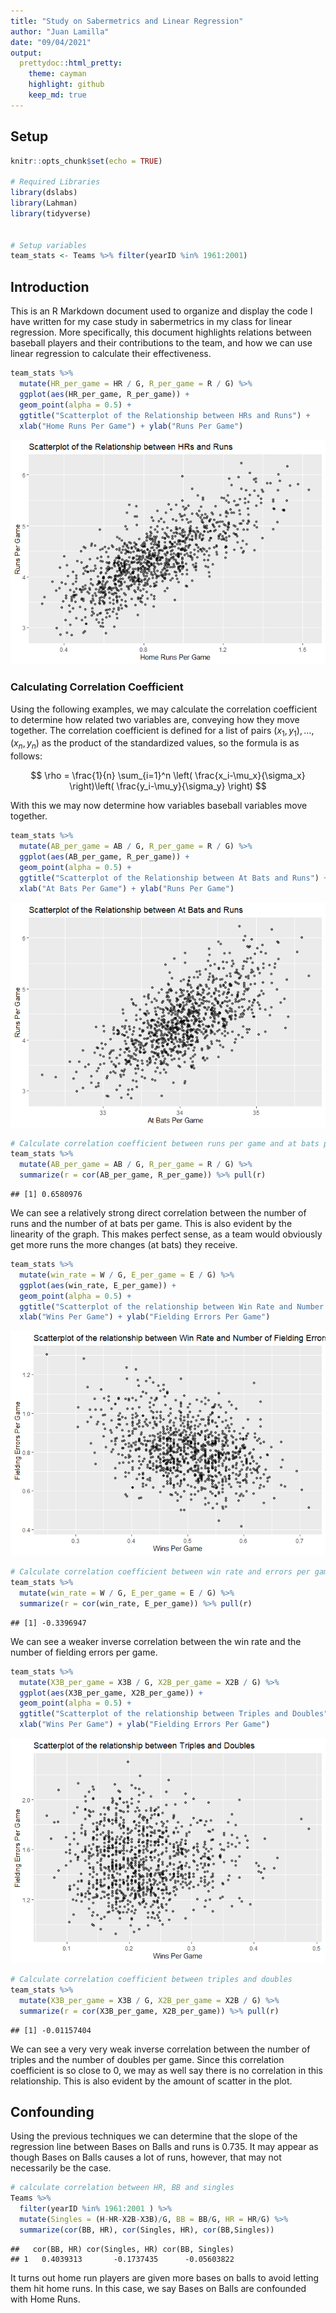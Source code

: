 ```yaml
---
title: "Study on Sabermetrics and Linear Regression"
author: "Juan Lamilla"
date: "09/04/2021"
output:
  prettydoc::html_pretty:
    theme: cayman
    highlight: github
    keep_md: true
---
```


## Setup


```r
knitr::opts_chunk$set(echo = TRUE)

# Required Libraries
library(dslabs)
library(Lahman)
library(tidyverse)


# Setup variables
team_stats <- Teams %>% filter(yearID %in% 1961:2001)
```

## Introduction

This is an R Markdown document used to organize and display the code I have written for my case study in sabermetrics in my class for linear regression. More specifically, this document highlights relations between baseball players and their contributions to the team, and how we can use linear regression to calculate their effectiveness.


```r
team_stats %>%
  mutate(HR_per_game = HR / G, R_per_game = R / G) %>%
  ggplot(aes(HR_per_game, R_per_game)) + 
  geom_point(alpha = 0.5) + 
  ggtitle("Scatterplot of the Relationship between HRs and Runs") +
  xlab("Home Runs Per Game") + ylab("Runs Per Game")
```

![](sabermetrics_markdown_files/figure-html/HR/R-1.png)<!-- -->

### Calculating Correlation Coefficient

Using the following examples, we may calculate the correlation coefficient to determine how related two variables are, conveying how they move together. The correlation coefficient is defined for a list of pairs $(x_1, y_1), \dots, (x_n,y_n)$ as the product of the standardized values, so the formula is as follows:

$$
\rho = \frac{1}{n} \sum_{i=1}^n \left( \frac{x_i-\mu_x}{\sigma_x} \right)\left( \frac{y_i-\mu_y}{\sigma_y} \right)
$$

With this we may now determine how variables baseball variables move together.


```r
team_stats %>%
  mutate(AB_per_game = AB / G, R_per_game = R / G) %>%
  ggplot(aes(AB_per_game, R_per_game)) + 
  geom_point(alpha = 0.5) + 
  ggtitle("Scatterplot of the Relationship between At Bats and Runs") +
  xlab("At Bats Per Game") + ylab("Runs Per Game")
```

![](sabermetrics_markdown_files/figure-html/AB/R-1.png)<!-- -->

```r
# Calculate correlation coefficient between runs per game and at bats per game
team_stats %>% 
  mutate(AB_per_game = AB / G, R_per_game = R / G) %>% 
  summarize(r = cor(AB_per_game, R_per_game)) %>% pull(r)
```

```
## [1] 0.6580976
```

We can see a relatively strong direct correlation between the number of runs and the number of at bats per game. This is also evident by the linearity of the graph. This makes perfect sense, as a team would obviously get more runs the more changes (at bats) they receive.


```r
team_stats %>%
  mutate(win_rate = W / G, E_per_game = E / G) %>%
  ggplot(aes(win_rate, E_per_game)) + 
  geom_point(alpha = 0.5) + 
  ggtitle("Scatterplot of the relationship between Win Rate and Number of Fielding Errors") +
  xlab("Wins Per Game") + ylab("Fielding Errors Per Game")
```

![](sabermetrics_markdown_files/figure-html/WR/FE-1.png)<!-- -->

```r
# Calculate correlation coefficient between win rate and errors per game
team_stats %>% 
  mutate(win_rate = W / G, E_per_game = E / G) %>% 
  summarize(r = cor(win_rate, E_per_game)) %>% pull(r)
```

```
## [1] -0.3396947
```

We can see a weaker inverse correlation between the win rate and the number of fielding errors per game.


```r
team_stats %>%
  mutate(X3B_per_game = X3B / G, X2B_per_game = X2B / G) %>%
  ggplot(aes(X3B_per_game, X2B_per_game)) + 
  geom_point(alpha = 0.5) + 
  ggtitle("Scatterplot of the relationship between Triples and Doubles") +
  xlab("Wins Per Game") + ylab("Fielding Errors Per Game")
```

![](sabermetrics_markdown_files/figure-html/X3B/X2B-1.png)<!-- -->

```r
# Calculate correlation coefficient between triples and doubles
team_stats %>% 
  mutate(X3B_per_game = X3B / G, X2B_per_game = X2B / G) %>% 
  summarize(r = cor(X3B_per_game, X2B_per_game)) %>% pull(r)
```

```
## [1] -0.01157404
```

We can see a very very weak inverse correlation between the number of triples and the number of doubles per game. Since this correlation coefficient is so close to 0, we may as well say there is no correlation in this relationship. This is also evident by the amount of scatter in the plot.

## Confounding

Using the previous techniques we can determine that the slope of the regression line between Bases on Balls and runs is 0.735. It may appear as though Bases on Balls causes a lot of runs, however, that may not necessarily be the case. 



```r
# calculate correlation between HR, BB and singles
Teams %>% 
  filter(yearID %in% 1961:2001 ) %>% 
  mutate(Singles = (H-HR-X2B-X3B)/G, BB = BB/G, HR = HR/G) %>%  
  summarize(cor(BB, HR), cor(Singles, HR), cor(BB,Singles))
```

```
##   cor(BB, HR) cor(Singles, HR) cor(BB, Singles)
## 1   0.4039313       -0.1737435      -0.05603822
```


It turns out home run players are given more bases on balls to avoid letting them hit home runs. In this case, we say Bases on Balls are confounded with Home Runs.




